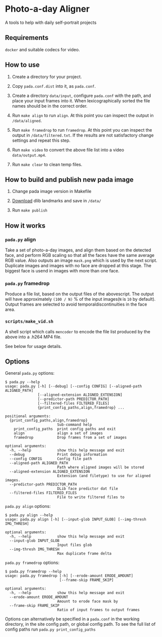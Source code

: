 # Photo-a-day Aligner 

A tools to help with daily self-portrait projects

## Requirements

`docker` and suitable codecs for video.

## How to use

1. Create a directory for your project.

2. Copy `pada.conf.dist` into it, as `pada.conf`.

3. Create a directory `data/input`, configure `pada.conf` with the path, and place your input frames into it. When lexicographically sorted the file names should be in the correct order.

4. Run `make align` to run `align`. At this point you can inspect the output in `/data/aligned`.

5. Run `make framedrop` to run `framedrop`. At this point you can inspect the output in `/data/filtered.txt`. If the results are not satisfactory change settings and repeat this step.

6. Run `make video` to convert the above file list into a video `data/output.mp4`.

7. Run `make clear` to clean temp files.

## How to build and publish new pada image

1. Change pada image version in Makefile

2. [Download](http://sourceforge.net/projects/dclib/files/dlib/v18.10/shape_predictor_68_face_landmarks.dat.bz2) dlib landmarks and save in `/data/`

3. Run `make publish`

## How it works

### `pada.py` align

Take a set of photo-a-day images, and align them based on the detected face, and perform RGB scaling so that all the faces have the same average RGB value. Also outputs an image `mask.png` which is used by the next script. Duplicate images and images with no face are dropped at this stage. The biggest face is usend in images with more than one face.

### `pada.py` framedrop

Produce a file list, based on the output files of the abovescript. The output will have approximately `(100 / N)` % of the input images(`N` is `10` by default). Output frames are selected to avoid temporaldiscontinuities in the face area.

### `scripts/make_vid.sh`

A shell script which calls `mencoder` to encode the file list produced by the above into a .h264 MP4 file.

See below for usage details.

## Options

General `pada.py` options:

    $ pada.py --help
    usage: pada.py [-h] [--debug] [--config CONFIG] [--aligned-path ALIGNED_PATH]
                   [--aligned-extension ALIGNED_EXTENSION]
                   [--predictor-path PREDICTOR_PATH]
                   [--filtered-files FILTERED_FILES]
                   {print_config_paths,align,framedrop} ...

    positional arguments:
      {print_config_paths,align,framedrop}
                            Sub-command help
        print_config_paths  print config paths and exit
        align               align a set of images
        framedrop           Drop frames from a set of images

    optional arguments:
      -h, --help            show this help message and exit
      --debug               Print debug information
      --config CONFIG       Config file path
      --aligned-path ALIGNED_PATH
                            Path where aligned images will be stored
      --aligned-extension ALIGNED_EXTENSION
                            Extension (and filetype) to use for aligned images.
      --predictor-path PREDICTOR_PATH
                            DLib face predictor dat file
      --filtered-files FILTERED_FILES
                            File to write filtered files to

`pada.py align` options:

    $ pada.py align --help
    usage: pada.py align [-h] [--input-glob INPUT_GLOB] [--img-thresh IMG_THRESH]

    optional arguments:
      -h, --help            show this help message and exit
      --input-glob INPUT_GLOB
                            Input files glob
      --img-thresh IMG_THRESH
                            Max duplicate frame delta

`pada.py framedrop` options:

    $ pada.py framedrop --help
    usage: pada.py framedrop [-h] [--erode-amount ERODE_AMOUNT]
                             [--frame-skip FRAME_SKIP]

    optional arguments:
      -h, --help            show this help message and exit
      --erode-amount ERODE_AMOUNT
                            Amount to erode face mask by
      --frame-skip FRAME_SKIP
                            Ratio of input frames to output frames

Options can alternatively be specified in a `pada.conf` in the working directory, in the site config path, or global config path. To see the full list of config paths run `pada.py print_config_paths`
